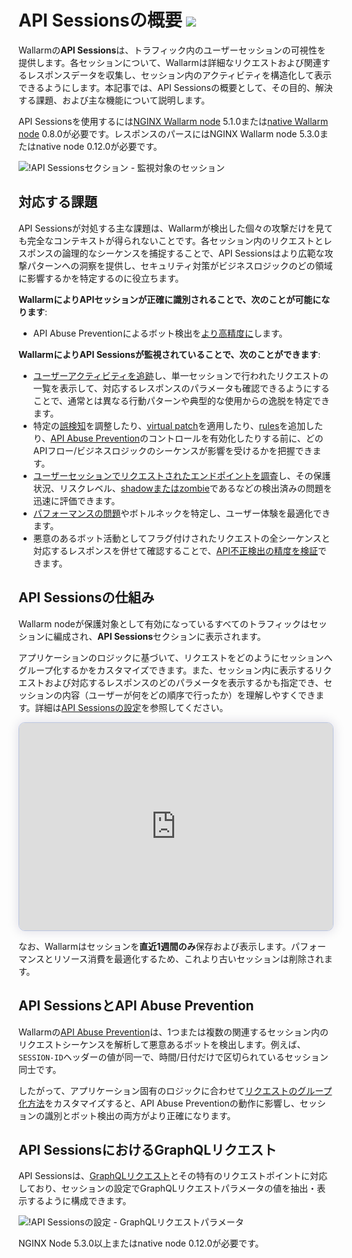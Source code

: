 # API Sessionsの概要 <a href="../../about-wallarm/subscription-plans/#core-subscription-plans"><img src="../../images/api-security-tag.svg" style="border: none;"></a>

Wallarmの**API Sessions**は、トラフィック内のユーザーセッションの可視性を提供します。各セッションについて、Wallarmは詳細なリクエストおよび関連するレスポンスデータを収集し、セッション内のアクティビティを構造化して表示できるようにします。本記事では、API Sessionsの概要として、その目的、解決する課題、および主な機能について説明します。

API Sessionsを使用するには[NGINX Wallarm node](../installation/nginx-native-node-internals.md#nginx-node) 5.1.0または[native Wallarm node](../installation/nginx-native-node-internals.md#native-node) 0.8.0が必要です。レスポンスのパースにはNGINX Wallarm node 5.3.0またはnative node 0.12.0が必要です。

![!API Sessionsセクション - 監視対象のセッション](../images/api-sessions/api-sessions.png)

## 対応する課題

API Sessionsが対処する主な課題は、Wallarmが検出した個々の攻撃だけを見ても完全なコンテキストが得られないことです。各セッション内のリクエストとレスポンスの論理的なシーケンスを捕捉することで、API Sessionsはより広範な攻撃パターンへの洞察を提供し、セキュリティ対策がビジネスロジックのどの領域に影響するかを特定するのに役立ちます。

**WallarmによりAPIセッションが正確に識別されることで、次のことが可能になります**:

* API Abuse Preventionによるボット検出を[より高精度に](#api-sessions-and-api-abuse-prevention)します。

**WallarmによりAPI Sessionsが監視されていることで、次のことができます**:

* [ユーザーアクティビティを追跡](exploring.md#full-context-of-threat-actor-activities)し、単一セッションで行われたリクエストの一覧を表示して、対応するレスポンスのパラメータも確認できるようにすることで、通常とは異なる行動パターンや典型的な使用からの逸脱を特定できます。
* 特定の[誤検知](../about-wallarm/protecting-against-attacks.md#false-positives)を調整したり、[virtual patch](../user-guides/rules/vpatch-rule.md)を適用したり、[rules](../user-guides/rules/rules.md)を追加したり、[API Abuse Prevention](../api-abuse-prevention/overview.md)のコントロールを有効化したりする前に、どのAPIフロー/ビジネスロジックのシーケンスが影響を受けるかを把握できます。
* [ユーザーセッションでリクエストされたエンドポイントを調査](exploring.md)し、その保護状況、リスクレベル、[shadowまたはzombie](../api-discovery/rogue-api.md)であるなどの検出済みの問題を迅速に評価できます。
* [パフォーマンスの問題](exploring.md#identifying-performance-issues)やボトルネックを特定し、ユーザー体験を最適化できます。
* 悪意のあるボット活動としてフラグ付けされたリクエストの全シーケンスと対応するレスポンスを併せて確認することで、[API不正検出の精度を検証](exploring.md#verifying-api-abuse-detection-accuracy)できます。

## API Sessionsの仕組み

Wallarm nodeが保護対象として有効になっているすべてのトラフィックはセッションに編成され、**API Sessions**セクションに表示されます。

アプリケーションのロジックに基づいて、リクエストをどのようにセッションへグループ化するかをカスタマイズできます。また、セッション内に表示するリクエストおよび対応するレスポンスのどのパラメータを表示するかも指定でき、セッションの内容（ユーザーが何をどの順序で行ったか）を理解しやすくできます。詳細は[API Sessionsの設定](setup.md)を参照してください。

<div>
  <script async src="https://js.storylane.io/js/v2/storylane.js"></script>
  <div class="sl-embed" style="position:relative;padding-bottom:calc(61.36% + 25px);width:100%;height:0;transform:scale(1)">
    <iframe loading="lazy" class="sl-demo" src="https://wallarm.storylane.io/demo/4awxsghrjc8u?embed=inline" name="sl-embed" allow="fullscreen" allowfullscreen style="position:absolute;top:0;left:0;width:100%!important;height:100%!important;border:1px solid rgba(63,95,172,0.35);box-shadow: 0px 0px 18px rgba(26, 19, 72, 0.15);border-radius:10px;box-sizing:border-box;"></iframe>
  </div>
</div>

なお、Wallarmはセッションを**直近1週間のみ**保存および表示します。パフォーマンスとリソース消費を最適化するため、これより古いセッションは削除されます。

## API SessionsとAPI Abuse Prevention

Wallarmの[API Abuse Prevention](../api-abuse-prevention/overview.md)は、1つまたは複数の関連するセッション内のリクエストシーケンスを解析して悪意あるボットを検出します。例えば、`SESSION-ID`ヘッダーの値が同一で、時間/日付だけで区切られているセッション同士です。

したがって、アプリケーション固有のロジックに合わせて[リクエストのグループ化方法](setup.md#session-grouping)をカスタマイズすると、API Abuse Preventionの動作に影響し、セッションの識別とボット検出の両方がより正確になります。

## API SessionsにおけるGraphQLリクエスト

API Sessionsは、[GraphQLリクエスト](../user-guides/rules/request-processing.md#gql)とその特有のリクエストポイントに対応しており、セッションの設定でGraphQLリクエストパラメータの値を抽出・表示するように構成できます。

![!API Sessionsの設定 - GraphQLリクエストパラメータ](../images/api-sessions/api-sessions-graphql.png)

NGINX Node 5.3.0以上またはnative node 0.12.0が必要です。